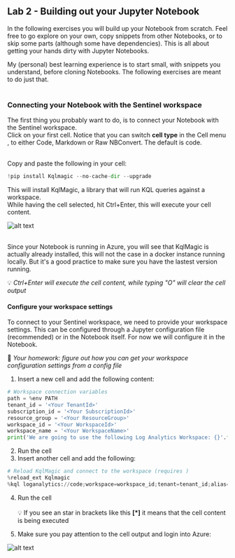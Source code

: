 ## Lab 2 -  Building out your Jupyter Notebook
In the following exercises you will build up your Notebook from scratch. Feel free to go explore on your own, copy snippets from other Notebooks, or to skip some parts (although some have dependencies). This is all about getting your hands dirty with Jupyter Notebooks.<br>

My (personal) best learning experience is to start small, with snippets you understand, before cloning Notebooks. The following exercises are meant to do just that.<br><br>

### Connecting your Notebook with the Sentinel workspace
The first thing you probably want to do, is to connect your Notebook with the Sentinel workspace.<br>
Click on your first cell. Notice that you can switch **cell type** in the Cell menu , to either Code, Markdown or Raw NBConvert. The default is code.<br><br>

Copy and paste the following in your cell:

```python
!pip install Kqlmagic --no-cache-dir --upgrade
```
This will install KqlMagic, a library that will run KQL queries against a workspace.<br>
While having the cell selected, hit Ctrl+Enter, this will execute your cell content.

![alt text](https://github.com/tianderturpijn/Mos-Eisley/blob/master/Lab%202/images/install-kqlmagic.png
)<br><br>

Since your Notebook is running in Azure, you will see that KqlMagic is actually already installed, this will not the case in a docker instance running locally. But it's a good practice to make sure you have the lastest version running.

:bulb: *Ctrl+Enter will execute the cell content, while typing "O" will clear the cell output*

#### Configure your workspace settings
To connect to your Sentinel workspace, we need to provide your workspace settings. This can be configured through a Jupyter configuration file (recommended) or in the Notebook itself. For now we will configure it in the Notebook.<br>

:triangular_flag_on_post: *Your homework: figure out how you can get your workspace configuration settings from a config file*

1. Insert a new cell and add the following content:
```python
# Workspace connection variables
path = %env PATH
tenant_id = '<Your TenantId>'
subscription_id = '<Your SubscriptionId>'
resource_group = '<Your ResourceGroup>'
workspace_id = '<Your WorkspaceId>'
workspace_name = '<Your WorkspaceName>'
print('We are going to use the following Log Analytics Workspace: {}'.format(workspace_name))
```
2. Run the cell
3. Insert another cell and add the following:
```python
# Reload KqlMagic and connect to the workspace (requires )
%reload_ext Kqlmagic
%kql loganalytics://code;workspace=workspace_id;tenant=tenant_id;alias="<Your WorkspaceName>"
```
4. Run the cell<br><br>
:bulb: If you see an star in brackets like this **[*]** it means that the cell content is being executed 

5. Make sure you pay attention to the cell output and login into Azure:

![alt text](https://github.com/tianderturpijn/Mos-Eisley/blob/master/Lab%202/images/login-workspace.png
)<br><br>


